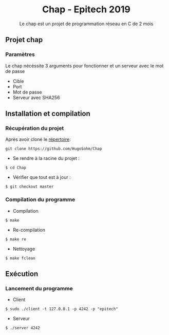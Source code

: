 <div align="center"><h1>Chap - Epitech 2019</h1>

Le chap est un projet de programmation réseau en C de 2 mois

</div>

## Projet chap

### Paramètres

Le chap nécéssite 3 arguments pour fonctionner et un serveur avec le mot de passe

- Cible
- Port
- Mot de passe
- Serveur avec SHA256

## Installation et compilation

### Récupération du projet

Après avoir cloné le [répertoire](https://github.com/HugoSohm/Chap):

```
git clone https://github.com/HugoSohm/Chap
```

- Se rendre à la racine du projet :

```
$ cd Chap
```

- Vérifier que tout est à jour :

```
$ git checkout master
```

### Compilation du programme

- Compilation

```
$ make
```

- Re-compilation

```
$ make re
```

- Nettoyage

```
$ make fclean
```

## Exécution

### Lancement du programme

- Client
```
$ sudo ./client -t 127.0.0.1 -p 4242 -p "epitech"
```

- Serveur
```
$ ./server 4242
```
